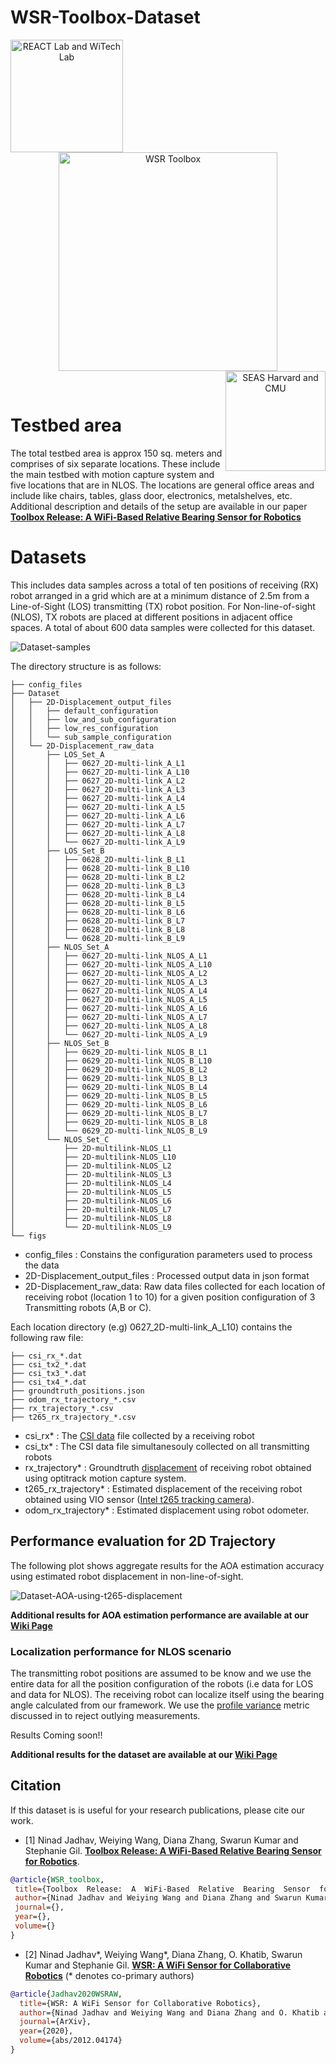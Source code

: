 # WSR-Toolbox-Dataset

<div align="center">
  <a href="https://react.seas.harvard.edu//">
    <img align="left" src="https://github.com/Harvard-REACT/WSR-Toolbox/blob/main/figs/lab_logo.png?raw=true" width="180" alt="REACT Lab and WiTech Lab">
  </a>
  <a href="https://react.seas.harvard.edu/communication-sensor">
    <img align="center" src="https://github.com/Harvard-REACT/WSR-Toolbox/blob/main/figs/toolbox_logo.png?raw=true" width="350" alt="WSR Toolbox">
  </a>
  <a href="https://www.seas.harvard.edu/">
    <img align="right" src="https://github.com/Harvard-REACT/WSR-Toolbox/blob/main/figs/univ_logo.png?raw=true" width="160" alt="SEAS Harvard and CMU">
  </a>
</div>
<p>&nbsp;</p>

# Testbed area
The total testbed area is approx 150 sq. meters and comprises of six separate locations. These include the main testbed with motion capture system and five locations that  are  in  NLOS.  The  locations  are  general  office areas  and include  like  chairs,  tables,  glass  door,  electronics,  metalshelves,  etc. Additional description and details of the setup are available in our paper [**Toolbox  Release:  A  WiFi-Based  Relative  Bearing  Sensor  for  Robotics**](https://arxiv.org/abs/2109.12205)

# Datasets
 This includes data  samples  across  a  total  of  ten positions  of  receiving (RX)  robot  arranged  in  a  grid  which  are at  a  minimum  distance  of  2.5m  from  a  Line-of-Sight (LOS)  transmitting (TX) robot  position. For  Non-line-of-sight (NLOS), TX robots  are  placed at  different  positions  in  adjacent  office  spaces. A total of about 600 data samples were collected for this dataset.

![Dataset-samples](figs/Dataset-1.png)

The directory structure is as follows: 
```
├── config_files
├── Dataset
│   ├── 2D-Displacement_output_files
│   │   ├── default_configuration
│   │   ├── low_and_sub_configuration
│   │   ├── low_res_configuration
│   │   └── sub_sample_configuration
│   └── 2D-Displacement_raw_data
│       ├── LOS_Set_A
│       │   ├── 0627_2D-multi-link_A_L1
│       │   ├── 0627_2D-multi-link_A_L10
│       │   ├── 0627_2D-multi-link_A_L2
│       │   ├── 0627_2D-multi-link_A_L3
│       │   ├── 0627_2D-multi-link_A_L4
│       │   ├── 0627_2D-multi-link_A_L5
│       │   ├── 0627_2D-multi-link_A_L6
│       │   ├── 0627_2D-multi-link_A_L7
│       │   ├── 0627_2D-multi-link_A_L8
│       │   └── 0627_2D-multi-link_A_L9
│       ├── LOS_Set_B
│       │   ├── 0628_2D-multi-link_B_L1
│       │   ├── 0628_2D-multi-link_B_L10
│       │   ├── 0628_2D-multi-link_B_L2
│       │   ├── 0628_2D-multi-link_B_L3
│       │   ├── 0628_2D-multi-link_B_L4
│       │   ├── 0628_2D-multi-link_B_L5
│       │   ├── 0628_2D-multi-link_B_L6
│       │   ├── 0628_2D-multi-link_B_L7
│       │   ├── 0628_2D-multi-link_B_L8
│       │   └── 0628_2D-multi-link_B_L9
│       ├── NLOS_Set_A
│       │   ├── 0627_2D-multi-link_NLOS_A_L1
│       │   ├── 0627_2D-multi-link_NLOS_A_L10
│       │   ├── 0627_2D-multi-link_NLOS_A_L2
│       │   ├── 0627_2D-multi-link_NLOS_A_L3
│       │   ├── 0627_2D-multi-link_NLOS_A_L4
│       │   ├── 0627_2D-multi-link_NLOS_A_L5
│       │   ├── 0627_2D-multi-link_NLOS_A_L6
│       │   ├── 0627_2D-multi-link_NLOS_A_L7
│       │   ├── 0627_2D-multi-link_NLOS_A_L8
│       │   └── 0627_2D-multi-link_NLOS_A_L9
│       ├── NLOS_Set_B
│       │   ├── 0629_2D-multi-link_NLOS_B_L1
│       │   ├── 0629_2D-multi-link_NLOS_B_L10
│       │   ├── 0629_2D-multi-link_NLOS_B_L2
│       │   ├── 0629_2D-multi-link_NLOS_B_L3
│       │   ├── 0629_2D-multi-link_NLOS_B_L4
│       │   ├── 0629_2D-multi-link_NLOS_B_L5
│       │   ├── 0629_2D-multi-link_NLOS_B_L6
│       │   ├── 0629_2D-multi-link_NLOS_B_L7
│       │   ├── 0629_2D-multi-link_NLOS_B_L8
│       │   └── 0629_2D-multi-link_NLOS_B_L9
│       └── NLOS_Set_C
│           ├── 2D-multilink-NLOS_L1
│           ├── 2D-multilink-NLOS_L10
│           ├── 2D-multilink-NLOS_L2
│           ├── 2D-multilink-NLOS_L3
│           ├── 2D-multilink-NLOS_L4
│           ├── 2D-multilink-NLOS_L5
│           ├── 2D-multilink-NLOS_L6
│           ├── 2D-multilink-NLOS_L7
│           ├── 2D-multilink-NLOS_L8
│           └── 2D-multilink-NLOS_L9
└── figs
```

- config_files : Constains the configuration parameters used to process the data
- 2D-Displacement_output_files : Processed output data in json format
- 2D-Displacement_raw_data: Raw data files collected for each location of receiving robot (location 1 to 10) for a given position configuration of 3 Transmitting robots (A,B or C).

Each location directory (e.g) 0627_2D-multi-link_A_L10) contains the following raw file:

```
├── csi_rx_*.dat
├── csi_tx2_*.dat
├── csi_tx3_*.dat
├── csi_tx4_*.dat
├── groundtruth_positions.json
├── odom_rx_trajectory_*.csv
├── rx_trajectory_*.csv
├── t265_rx_trajectory_*.csv

```

- csi_rx* : The [CSI data](https://github.com/Harvard-REACT/WSR-Toolbox/wiki/System-Architecture#input-data-streams) file collected by a receiving robot
- csi_tx* : The CSI data file simultanesouly collected on all transmitting robots
- rx_trajectory* : Groundtruth [displacement](https://github.com/Harvard-REACT/WSR-Toolbox/wiki/System-Architecture#input-data-streams) of receiving robot obtained using optitrack motion capture system.
- t265_rx_trajectory* : Estimated displacement of the receiving robot obtained using VIO sensor ([Intel t265 tracking camera](https://github.com/IntelRealSense/librealsense/blob/master/doc/t265.md)).
- odom_rx_trajectory* : Estimated displacement using robot odometer.


## Performance evaluation for 2D Trajectory
The following plot shows aggregate results for the AOA estimation accuracy using estimated robot displacement in non-line-of-sight. 

![Dataset-AOA-using-t265-displacement](figs/aoa_accuracy_est_disp_with_rejection.png)

**Additional results for AOA estimation performance are available at our [Wiki Page](https://github.com/Harvard-REACT/WSR-Toolbox/wiki/Relative-Bearing-Accuracy)**


### Localization performance for NLOS scenario
The transmitting robot positions are assumed to be know and we use the entire data for all the position configuration of the robots (i.e data for LOS and data for NLOS). The receiving robot can localize itself using the bearing angle calculated from our framework. We use the [profile variance](https://github.com/Harvard-REACT/WSR-Toolbox/wiki/Terminology#profile-variance) metric discussed in  to reject outlying measurements. 

Results Coming soon!!

**Additional results for the dataset are available at our [Wiki Page](https://github.com/Harvard-REACT/WSR-Toolbox/wiki/Multi-robot-localization)**

## Citation
If this dataset is is useful for your research publications, please cite our work.

- [1] Ninad Jadhav, Weiying Wang, Diana Zhang, Swarun Kumar and Stephanie Gil. [**Toolbox  Release:  A  WiFi-Based  Relative  Bearing  Sensor  for  Robotics**](https://arxiv.org/abs/2109.12205).
 
 ```bibtex
@article{WSR_toolbox,
  title={Toolbox  Release:  A  WiFi-Based  Relative  Bearing  Sensor  for  Robotics},
  author={Ninad Jadhav and Weiying Wang and Diana Zhang and Swarun Kumar and Stephanie Gil},
  journal={},
  year={},
  volume={}
}
```

- [2] Ninad Jadhav*, Weiying Wang*, Diana Zhang, O. Khatib, Swarun Kumar and Stephanie Gil. [**WSR: A WiFi Sensor for Collaborative Robotics**](https://arxiv.org/abs/2012.04174) (* denotes co-primary authors)

```bibtex
@article{Jadhav2020WSRAW,
  title={WSR: A WiFi Sensor for Collaborative Robotics},
  author={Ninad Jadhav and Weiying Wang and Diana Zhang and O. Khatib and Swarun Kumar and Stephanie Gil},
  journal={ArXiv},
  year={2020},
  volume={abs/2012.04174}
}
```


